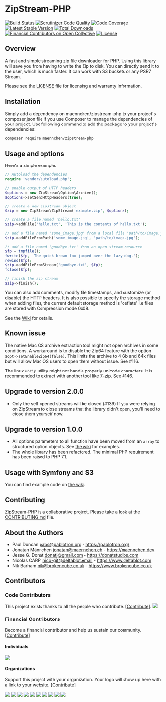 # ZipStream-PHP

[![Build Status](https://travis-ci.org/maennchen/ZipStream-PHP.svg?branch=master)](https://travis-ci.org/maennchen/ZipStream-PHP)
[![Scrutinizer Code Quality](https://scrutinizer-ci.com/g/maennchen/ZipStream-PHP/badges/quality-score.png?b=master)](https://scrutinizer-ci.com/g/maennchen/ZipStream-PHP/)
[![Code Coverage](https://scrutinizer-ci.com/g/maennchen/ZipStream-PHP/badges/coverage.png?b=master)](https://scrutinizer-ci.com/g/maennchen/ZipStream-PHP/)
[![Latest Stable Version](https://poser.pugx.org/maennchen/zipstream-php/v/stable)](https://packagist.org/packages/maennchen/zipstream-php)
[![Total Downloads](https://poser.pugx.org/maennchen/zipstream-php/downloads)](https://packagist.org/packages/maennchen/zipstream-php)
[![Financial Contributors on Open Collective](https://opencollective.com/zipstream/all/badge.svg?label=financial+contributors)](https://opencollective.com/zipstream) [![License](https://img.shields.io/github/license/maennchen/zipstream-php.svg)](LICENSE)

## Overview

A fast and simple streaming zip file downloader for PHP. Using this library will save you from having to write the Zip to disk. You can directly send it to the user, which is much faster. It can work with S3 buckets or any PSR7 Stream.

Please see the [LICENSE](LICENSE) file for licensing and warranty information.

## Installation

Simply add a dependency on maennchen/zipstream-php to your project's composer.json file if you use Composer to manage the dependencies of your project. Use following command to add the package to your project's dependencies:

```bash
composer require maennchen/zipstream-php
```

## Usage and options

Here's a simple example:

```php
// Autoload the dependencies
require 'vendor/autoload.php';

// enable output of HTTP headers
$options = new ZipStream\Option\Archive();
$options->setSendHttpHeaders(true);

// create a new zipstream object
$zip = new ZipStream\ZipStream('example.zip', $options);

// create a file named 'hello.txt'
$zip->addFile('hello.txt', 'This is the contents of hello.txt');

// add a file named 'some_image.jpg' from a local file 'path/to/image.jpg'
$zip->addFileFromPath('some_image.jpg', 'path/to/image.jpg');

// add a file named 'goodbye.txt' from an open stream resource
$fp = tmpfile();
fwrite($fp, 'The quick brown fox jumped over the lazy dog.');
rewind($fp);
$zip->addFileFromStream('goodbye.txt', $fp);
fclose($fp);

// finish the zip stream
$zip->finish();
```

You can also add comments, modify file timestamps, and customize (or
disable) the HTTP headers. It is also possible to specify the storage method when adding files,
the current default storage method is 'deflate' i.e files are stored with Compression mode 0x08.

See the [Wiki](https://github.com/maennchen/ZipStream-PHP/wiki) for details.

## Known issue

The native Mac OS archive extraction tool might not open archives in some conditions. A workaround is to disable the Zip64 feature with the option `$opt->setEnableZip64(false)`. This limits the archive to 4 Gb and 64k files but will allow Mac OS users to open them without issue. See #116.

The linux `unzip` utility might not handle properly unicode characters. It is recommended to extract with another tool like [7-zip](https://www.7-zip.org/). See #146.

## Upgrade to version 2.0.0

-   Only the self opened streams will be closed (#139)
    If you were relying on ZipStream to close streams that the library didn't open,
    you'll need to close them yourself now.

## Upgrade to version 1.0.0

-   All options parameters to all function have been moved from an `array` to structured option objects. See [the wiki](https://github.com/maennchen/ZipStream-PHP/wiki/Available-options) for examples.
-   The whole library has been refactored. The minimal PHP requirement has been raised to PHP 7.1.

## Usage with Symfony and S3

You can find example code on [the wiki](https://github.com/maennchen/ZipStream-PHP/wiki/Symfony-example).

## Contributing

ZipStream-PHP is a collaborative project. Please take a look at the [CONTRIBUTING.md](CONTRIBUTING.md) file.

## About the Authors

-   Paul Duncan <pabs@pablotron.org> - https://pablotron.org/
-   Jonatan Männchen <jonatan@maennchen.ch> - https://maennchen.dev
-   Jesse G. Donat <donatj@gmail.com> - https://donatstudios.com
-   Nicolas CARPi <nico-git@deltablot.email> - https://www.deltablot.com
-   Nik Barham <nik@brokencube.co.uk> - https://www.brokencube.co.uk

## Contributors

### Code Contributors

This project exists thanks to all the people who contribute. [[Contribute](CONTRIBUTING.md)].
<a href="https://github.com/maennchen/ZipStream-PHP/graphs/contributors"><img src="https://opencollective.com/zipstream/contributors.svg?width=890&button=false" /></a>

### Financial Contributors

Become a financial contributor and help us sustain our community. [[Contribute](https://opencollective.com/zipstream/contribute)]

#### Individuals

<a href="https://opencollective.com/zipstream"><img src="https://opencollective.com/zipstream/individuals.svg?width=890"></a>

#### Organizations

Support this project with your organization. Your logo will show up here with a link to your website. [[Contribute](https://opencollective.com/zipstream/contribute)]

<a href="https://opencollective.com/zipstream/organization/0/website"><img src="https://opencollective.com/zipstream/organization/0/avatar.svg"></a>
<a href="https://opencollective.com/zipstream/organization/1/website"><img src="https://opencollective.com/zipstream/organization/1/avatar.svg"></a>
<a href="https://opencollective.com/zipstream/organization/2/website"><img src="https://opencollective.com/zipstream/organization/2/avatar.svg"></a>
<a href="https://opencollective.com/zipstream/organization/3/website"><img src="https://opencollective.com/zipstream/organization/3/avatar.svg"></a>
<a href="https://opencollective.com/zipstream/organization/4/website"><img src="https://opencollective.com/zipstream/organization/4/avatar.svg"></a>
<a href="https://opencollective.com/zipstream/organization/5/website"><img src="https://opencollective.com/zipstream/organization/5/avatar.svg"></a>
<a href="https://opencollective.com/zipstream/organization/6/website"><img src="https://opencollective.com/zipstream/organization/6/avatar.svg"></a>
<a href="https://opencollective.com/zipstream/organization/7/website"><img src="https://opencollective.com/zipstream/organization/7/avatar.svg"></a>
<a href="https://opencollective.com/zipstream/organization/8/website"><img src="https://opencollective.com/zipstream/organization/8/avatar.svg"></a>
<a href="https://opencollective.com/zipstream/organization/9/website"><img src="https://opencollective.com/zipstream/organization/9/avatar.svg"></a>
